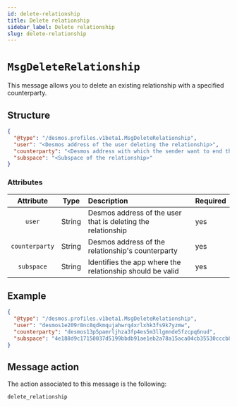 ```yaml
---
id: delete-relationship
title: Delete relationship
sidebar_label: Delete relationship
slug: delete-relationship
---
```


# `MsgDeleteRelationship`
This message allows you to delete an existing relationship with a specified counterparty.

## Structure
````json
{
  "@type": "/desmos.profiles.v1beta1.MsgDeleteRelationship",
  "user": "<Desmos address of the user deleting the relationship>",
  "counterparty": "<Desmos address with which the sender want to end the relationship>",
  "subspace": "<Subspace of the relationship>"
}
````

### Attributes
| Attribute | Type | Description | Required |
| :-------: | :----: | :-------- | :------- |
| `user`  | String | Desmos address of the user that is deleting the relationship | yes |
| `counterparty`| String | Desmos address of the relationship's counterparty | yes |
| `subspace`| String | Identifies the app where the relationship should be valid | yes |

## Example

````json
{
  "@type": "/desmos.profiles.v1beta1.MsgDeleteRelationship",
  "user": "desmos1e209r8nc8qdkmqujahwrq4xrlxhk3fs9k7yzmw",
  "counterparty": "desmos13p5pamrljhza3fp4es5m3llgmnde5fzcpq6nud",
  "subspace": "4e188d9c17150037d5199bbdb91ae1eb2a78a15aca04cb35530cccb81494b36e"
} 
````

## Message action
The action associated to this message is the following: 

```
delete_relationship
```
